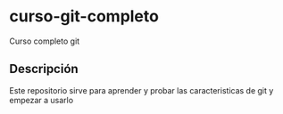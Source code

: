 # curso-git-completo
Curso completo git 

## Descripción
Este repositorio sirve para aprender y probar las caracteristicas de git y empezar a usarlo
